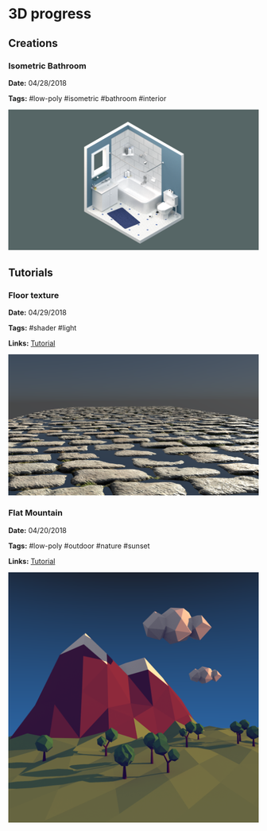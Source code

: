 # 3D progress

## Creations

### Isometric Bathroom

**Date:** 04/28/2018

**Tags:** #low-poly #isometric #bathroom #interior

![Isometric Bathroom Render](https://raw.githubusercontent.com/pmdartus/3d-scratchpad/master/02-iso-bathroom/render/final.png)

## Tutorials

### Floor texture

**Date:** 04/29/2018

**Tags:** #shader #light

**Links:** [Tutorial](https://cgi.tutsplus.com/tutorials/secrets-to-creating-low-poly-illustrations-in-blender--cg-31770)

![Floor Texture Render](https://raw.githubusercontent.com/pmdartus/3d-scratchpad/master/03-floor-texture/render/final.png)

### Flat Mountain

**Date:** 04/20/2018

**Tags:** #low-poly #outdoor #nature #sunset

**Links:** [Tutorial](https://www.blenderguru.com/tutorials/the-secrets-of-realistic-texturing)

![Flat Mountain Render](https://raw.githubusercontent.com/pmdartus/3d-scratchpad/master/01-flat-mountain/render/final.png)